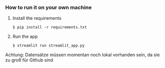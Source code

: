 ### How to run it on your own machine

1. Install the requirements

   ```
   $ pip install -r requirements.txt
   ```

2. Run the app

   ```
   $ streamlit run streamlit_app.py
   ```
Achtung: Datensätze müssen momentan noch lokal vorhanden sein, da sie zu groß für Github sind
